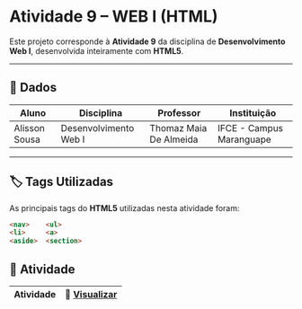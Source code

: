 # Atividade 9 – WEB I (HTML)

Este projeto corresponde à **Atividade 9** da disciplina de **Desenvolvimento Web I**, desenvolvida inteiramente com **HTML5**.  
  

---

## 📖 Dados  

| Aluno                           | Disciplina              | Professor                  | Instituição              |
|--------------------------------|-------------------------|----------------------------|--------------------------|
| Alisson Sousa | Desenvolvimento Web I  | Thomaz Maia De Almeida     | IFCE - Campus Maranguape |

---

## 🏷️ Tags Utilizadas  

As principais tags do **HTML5** utilizadas nesta atividade foram:  

```html
<nav>    <ul>
<li>     <a>
<aside>  <section>
```
## 📂 Atividade

| Atividade |🔗 [Visualizar](https://alissonsco.github.io/Atividade-Web-9/) |
|-----------|---------------------------------------------------------------|
